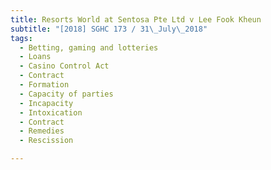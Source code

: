 ```yaml
---
title: Resorts World at Sentosa Pte Ltd v Lee Fook Kheun 
subtitle: "[2018] SGHC 173 / 31\_July\_2018"
tags:
  - Betting, gaming and lotteries
  - Loans
  - Casino Control Act
  - Contract
  - Formation
  - Capacity of parties
  - Incapacity
  - Intoxication
  - Contract
  - Remedies
  - Rescission

---
```


